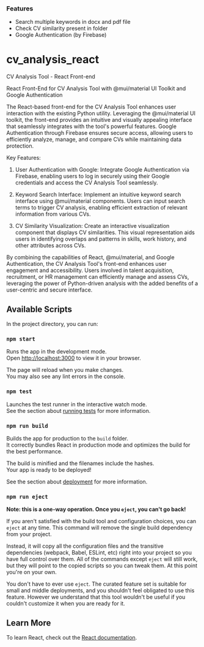 ### Features

- Search multiple keywords in docx and pdf file
- Check CV similarity present in folder
- Google Authentication (by Firebase)

# cv_analysis_react
 CV Analysis Tool - React Front-end

React Front-End for CV Analysis Tool with @mui/material UI Toolkit and Google Authentication

The React-based front-end for the CV Analysis Tool enhances user interaction with the existing Python utility. Leveraging the @mui/material UI toolkit, the front-end provides an intuitive and visually appealing interface that seamlessly integrates with the tool's powerful features. Google Authentication through Firebase ensures secure access, allowing users to efficiently analyze, manage, and compare CVs while maintaining data protection.

Key Features:

 1. User Authentication with Google: Integrate Google Authentication via Firebase, enabling users to log in securely using their Google credentials and access the CV Analysis Tool seamlessly.

 2. Keyword Search Interface: Implement an intuitive keyword search interface using @mui/material components. Users can input search terms to trigger CV analysis, enabling efficient extraction of relevant information from various CVs.

 3. CV Similarity Visualization: Create an interactive visualization component that displays CV similarities. This visual representation aids users in identifying overlaps and patterns in skills, work history, and other attributes across CVs.

By combining the capabilities of React, @mui/material, and Google Authentication, the CV Analysis Tool's front-end enhances user engagement and accessibility. Users involved in talent acquisition, recruitment, or HR management can efficiently manage and assess CVs, leveraging the power of Python-driven analysis with the added benefits of a user-centric and secure interface.

## Available Scripts

In the project directory, you can run:

### `npm start`

Runs the app in the development mode.\
Open [http://localhost:3000](http://localhost:3000) to view it in your browser.

The page will reload when you make changes.\
You may also see any lint errors in the console.

### `npm test`

Launches the test runner in the interactive watch mode.\
See the section about [running tests](https://facebook.github.io/create-react-app/docs/running-tests) for more information.

### `npm run build`

Builds the app for production to the `build` folder.\
It correctly bundles React in production mode and optimizes the build for the best performance.

The build is minified and the filenames include the hashes.\
Your app is ready to be deployed!

See the section about [deployment](https://facebook.github.io/create-react-app/docs/deployment) for more information.

### `npm run eject`

**Note: this is a one-way operation. Once you `eject`, you can't go back!**

If you aren't satisfied with the build tool and configuration choices, you can `eject` at any time. This command will remove the single build dependency from your project.

Instead, it will copy all the configuration files and the transitive dependencies (webpack, Babel, ESLint, etc) right into your project so you have full control over them. All of the commands except `eject` will still work, but they will point to the copied scripts so you can tweak them. At this point you're on your own.

You don't have to ever use `eject`. The curated feature set is suitable for small and middle deployments, and you shouldn't feel obligated to use this feature. However we understand that this tool wouldn't be useful if you couldn't customize it when you are ready for it.

## Learn More

To learn React, check out the [React documentation](https://reactjs.org/).